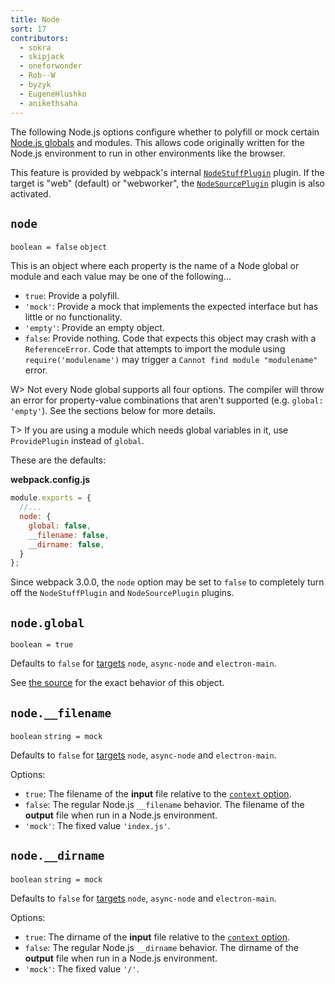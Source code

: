 ```yaml
---
title: Node
sort: 17
contributors:
  - sokra
  - skipjack
  - oneforwonder
  - Rob--W
  - byzyk
  - EugeneHlushko
  - anikethsaha
---
```


The following Node.js options configure whether to polyfill or mock certain [Node.js globals](https://nodejs.org/docs/latest/api/globals.html) and modules. This allows code originally written for the Node.js environment to run in other environments like the browser.

This feature is provided by webpack's internal [`NodeStuffPlugin`](https://github.com/webpack/webpack/blob/master/lib/NodeStuffPlugin.js) plugin. If the target is "web" (default) or "webworker", the [`NodeSourcePlugin`](https://github.com/webpack/webpack/blob/master/lib/node/NodeSourcePlugin.js) plugin is also activated.


## `node`

`boolean = false` `object`

This is an object where each property is the name of a Node global or module and each value may be one of the following...

- `true`: Provide a polyfill.
- `'mock'`: Provide a mock that implements the expected interface but has little or no functionality.
- `'empty'`: Provide an empty object.
- `false`: Provide nothing. Code that expects this object may crash with a `ReferenceError`. Code that attempts to import the module using `require('modulename')` may trigger a `Cannot find module "modulename"` error.

W> Not every Node global supports all four options. The compiler will throw an error for property-value combinations that aren't supported (e.g. `global: 'empty'`). See the sections below for more details.

T> If you are using a module which needs global variables in it, use `ProvidePlugin` instead of `global`.

These are the defaults:

__webpack.config.js__

```javascript
module.exports = {
  //...
  node: {
    global: false,
    __filename: false,
    __dirname: false,
  }
};
```

Since webpack 3.0.0, the `node` option may be set to `false` to completely turn off the `NodeStuffPlugin` and `NodeSourcePlugin` plugins.

## `node.global`

`boolean = true`

Defaults to `false` for [targets](/configuration/target/) `node`, `async-node` and `electron-main`.

See [the source](https://nodejs.org/api/globals.html) for the exact behavior of this object.


## `node.__filename`

`boolean` `string = mock`

Defaults to `false` for [targets](/configuration/target/) `node`, `async-node` and `electron-main`.

Options:

- `true`: The filename of the __input__ file relative to the [`context` option](/configuration/entry-context/#context).
- `false`: The regular Node.js `__filename` behavior. The filename of the __output__ file when run in a Node.js environment.
- `'mock'`: The fixed value `'index.js'`.


## `node.__dirname`

`boolean` `string = mock`

Defaults to `false` for [targets](/configuration/target/) `node`, `async-node` and `electron-main`.

Options:

- `true`: The dirname of the __input__ file relative to the [`context` option](/configuration/entry-context/#context).
- `false`: The regular Node.js `__dirname` behavior. The dirname of the __output__ file when run in a Node.js environment.
- `'mock'`: The fixed value `'/'`.
